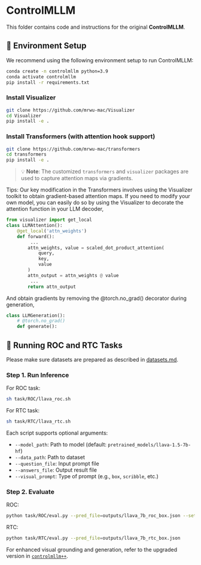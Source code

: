 # ControlMLLM

This folder contains code and instructions for the original **ControlMLLM**.


## 🔧 Environment Setup

We recommend using the following environment setup to run ControlMLLM:

```bash
conda create -n controlmllm python=3.9
conda activate controlmllm
pip install -r requirements.txt
````

### Install Visualizer

```bash
git clone https://github.com/mrwu-mac/Visualizer
cd Visualizer
pip install -e .
```

### Install Transformers (with attention hook support)

```bash
git clone https://github.com/mrwu-mac/transformers
cd transformers
pip install -e .
```

> 💡 **Note**: The customized `transformers` and `visualizer` packages are used to capture attention maps via gradients.

Tips: Our key modification in the Transformers involves using the Visualizer toolkit to obtain gradient-based attention maps. If you need to modify your own model, you can easily do so by using the Visualizer to decorate the attention function in your LLM decoder,
```python
from visualizer import get_local
class LLMAttention():
    @get_local('attn_weights')
    def forward():
         ...
        attn_weights, value = scaled_dot_product_attention(
            query,
            key,
            value
        )
        attn_output = attn_weights @ value
         ...
        return attn_output
```
And obtain gradients by removing the @torch.no_grad() decorator during generation,
```python
class LLMGeneration():
    # @torch.no_grad()
    def generate():
```

## 🚀 Running ROC and RTC Tasks

Please make sure datasets are prepared as described in [datasets.md](../datasets.md).

### Step 1. Run Inference

For ROC task:

```bash
sh task/ROC/llava_roc.sh
```

For RTC task:

```bash
sh task/RTC/llava_rtc.sh
```

Each script supports optional arguments:

* `--model_path`: Path to model (default: `pretrained_models/llava-1.5-7b-hf`)
* `--data_path`: Path to dataset
* `--question_file`: Input prompt file
* `--answers_file`: Output result file
* `--visual_prompt`: Type of prompt (e.g., `box`, `scribble`, etc.)

### Step 2. Evaluate

ROC:

```bash
python task/ROC/eval.py --pred_file=outputs/llava_7b_roc_box.json --set=test
```

RTC:

```bash
python task/RTC/eval.py --pred_file=outputs/llava_7b_rtc_box.json
```


For enhanced visual grounding and generation, refer to the upgraded version in [`controlmllm++`](../controlmllm++/README.md).
